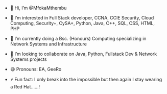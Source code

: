 - 👋 Hi, I’m @MfokaMthembu
- 👀 I’m interested in Full Stack developer, CCNA, CCIE Security, Cloud Computing, Security+, CySA+, Python, Java, C++, SQL, CSS, HTML, PHP
- 🌱 I’m currently doing a Bsc. (Honours) Computing specializing in Network Systems and Infrastructure
- 💞️ I’m looking to collaborate on Java, Python, Fullstack Dev & Network Systems projects

- 😄 Pronouns: EA, GeeRo
- ⚡ Fun fact: I only break into the impossible but then again I stay wearing a Red Hat......!

<!---
MfokaMthembu/MfokaMthembu is a ✨ special ✨ repository because its `README.md` (this file) appears on your GitHub profile.
You can click the Preview link to take a look at your changes.
--->
